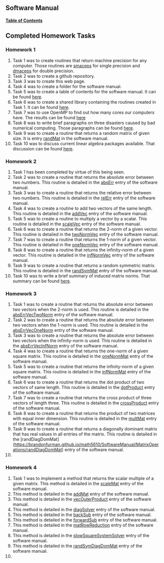 ## Software Manual

#### [Table of Contents](https://brandonfurman.github.io/math5610/SoftwareManual/SoftwareManualTableOfContents)

## Completed Homework Tasks

### Homework 1

1. Task 1 was to create routines that return machine precision for any computer. Those routines are [smaceps](https://brandonfurman.github.io/math5610/SoftwareManual/OtherRoutines/smaceps) for single precision and [dmaceps](https://brandonfurman.github.io/math5610/SoftwareManual/OtherRoutines/dmaceps) for double precision.
2. Task 2 was to create a github repository.
3. Task 3 was to create this web page. 
4. Task 4 was to create a folder for the software manual.
5. Task 5 was to create a table of contents for the software manual. It can be found [here](https://brandonfurman.github.io/math5610/SoftwareManual/SoftwareManualTableOfContents).
6. Task 6 was to create a shared library containing the routines created in Task 1. It can be found [here](https://brandonfurman.github.io/math5610/homework/homework1/task6/task6).
7. Task 7 was to use OpenMP to find out how many cores our computers have. The results can be found [here](https://brandonfurman.github.io/math5610/homework/homework1/task7/task7)
8. Task 8 was to write brief paragraphs on three disasters caused by bad numerical computing. Those paragraphs can be found [here](https://brandonfurman.github.io/math5610/homework/homework1/task8/task8).
9. Task 9 was to create a routine that returns a random matrix of given size. It is entry [randMat](https://brandonfurman.github.io/math5610/SoftwareManual/MatrixOperations/randMat) in the software manual.
10. Task 10 was to discuss current linear algebra packages available. That discussion can be found [here](https://brandonfurman.github.io/math5610/homework/homework1/task10/task10).

### Homework 2

1. Task 1 has been completed by virtue of this being seen.
2. Task 2 was to create a routine that returns the absolute error between two numbers. This routine is detailed in the [absErr](https://brandonfurman.github.io/math5610/SoftwareManual/OtherRoutines/absErr) entry of the software manual.
3. Task 3 was to create a routine that returns the relative error between two numbers. This routine is detailed in the [relErr](https://brandonfurman.github.io/math5610/SoftwareManual/OtherRoutines/relErr) entry of the software manual.
4. Task 4 was to create a routine to add two vectors of the same length. This routine is detailed in the [addVec](https://brandonfurman.github.io/math5610/SoftwareManual/VectorOperations/addVec) entry of the software manual.
5. Task 5 was to create a routine to multiply a vector by a scalar. This routine is detailed in the [scaleVec](https://brandonfurman.github.io/math5610/SoftwareManual/VectorOperations/scaleVec) entry of the software manual.
6. Task 6 was to create a routine that returns the 2-norm of a given vector. This routine is detailed in the [twoNormVec](https://brandonfurman.github.io/math5610/SoftwareManual/VectorOperations/twoNormVec) entry of the software manual.
7. Task 7 was to create a routine that returns the 1-norm of a given vector. This routine is detailed in the [oneNormVec](https://brandonfurman.github.io/math5610/SoftwareManual/VectorOperations/oneNormVec) entry of the software manual.
8. Task 8 was to create a routine that returns the infinity-norm of a given vector. This routine is detailed in the [infNormVec](https://brandonfurman.github.io/math5610/SoftwareManual/VectorOperations/infNormVec) entry of the software manual.
9. Task 9 was to create a routine that returns a random symmetric matrix. This routine is detailed in the [randSymMat](https://brandonfurman.github.io/math5610/SoftwareManual/MatrixOperations/randSymMat) entry of the software manual.
10. Task 10 was to write a brief summary of induced matrix norms. That summary can be found [here](https://brandonfurman.github.io/math5610/homework/homework2/task10/task10).

### Homework 3

1. Task 1 was to create a routine that returns the absolute error between two vectors when the 2-norm is used. This routine is detailed in the [absErrVecTwoNorm](https://brandonfurman.github.io/math5610/SoftwareManual/VectorOperations/absErrVecTwoNorm) entry of the software manual.
2. Task 2 was to create a routine that returns the absolute error between two vectors when the 1-norm is used. This routine is detailed in the [absErrVecOneNorm](https://brandonfurman.github.io/math5610/SoftwareManual/VectorOperations/absErrVecOneNorm) entry of the software manual.
3. Task 3 was to create a routine that returns the absolute error between two vectors when the infinity-norm is used. This routine is detailed in the [absErrVecInfNorm](https://brandonfurman.github.io/math5610/SoftwareManual/VectorOperations/absErrVecInfNorm) entry of the software manual.
4. Task 4 was to create a routine that returns the one-norm of a given square matrix. This routine is detailed in the [oneNormMat](https://brandonfurman.github.io/math5610/SoftwareManual/MatrixOperations/oneNormMat) entry of the software manual.
5. Task 5 was to create a routine that returns the infinity-norm of a given square matrix. This routine is detailed in the [infNormMat](https://brandonfurman.github.io/math5610/SoftwareManual/MatrixOperations/infNormMat) entry of the software manual.
6. Task 6 was to create a routine that returns the dot product of two vectors of same length. This routine is detailed in the [dotProduct](https://brandonfurman.github.io/math5610/SoftwareManual/VectorOperations/dotProduct) entry of the software manual.
7. Task 7 was to create a routine that returns the cross product of three vectors of length three. This routine is detailed in the [crossProduct](https://brandonfurman.github.io/math5610/SoftwareManual/VectorOperations/crossProduct) entry of the software manual.
8. Task 8 was to create a routine that returns the product of two matrices with equal inner dimension. This routine is detailed in the [multMat](https://brandonfurman.github.io/math5610/SoftwareManual/MatrixOperations/multMat) entry of the software manual.
9. Task 9 was to create a routine that returns a diagonally dominant matrix that has real values in all entries of the matrix. This routine is detailed in the [randDiagDomMat] (https://brandonfurman.github.io/math5610/SoftwareManual/MatrixOperations/randDiagDomMat) entry of the software manual.
10.

### Homework 4

1. Task 1 was to implement a method that returns the scalar multiple of a given matrix. This method is detailed in the [scaleMat](https://brandonfurman.github.io/math5610/SoftwareManual/MatrixOperations/scaleMat) entry of the software manual.
2. This method is detailed in the [addMat](https://brandonfurman.github.io/math5610/SoftwareManual/MatrixOperations/addMat) entry of the software manual.
3. This method is detailed in the [vecOuterProduct](https://brandonfurman.github.io/math5610/SoftwareManual/VectorOperations/vecOuterProduct) entry of the software manual.
4. This method is detailed in the [diagSolver](https://brandonfurman.github.io/math5610/SoftwareManual/SolverRoutines/diagSolver) entry of the software manual.
5. This method is detailed in the [backSub](https://brandonfurman.github.io/math5610/SoftwareManual/SolverRoutines/backSub) entry of the software manual.
6. This method is detailed in the [forwardSub](https://brandonfurman.github.io/math5610/SoftwareManual/SolverRoutines/forwardSub) entry of the software manual.
7. This method is detailed in the [matRowReduction](https://brandonfurman.github.io/math5610/SoftwareManual/SolverRoutines/matRowReduction) entry of the software manual.
8. This method is detailed in the [slowSquareSystemSolver](https://brandonfurman.github.io/math5610/SoftwareManual/SolverRoutines/slowSquareSystemSolver) entry of the software manual.
9. This method is detailed in the [randSymDiagDomMat](https://brandonfurman.github.io/math5610/SoftwareManual/MatrixOperations/randSymDiagDomMat) entry of the software manual.
10.